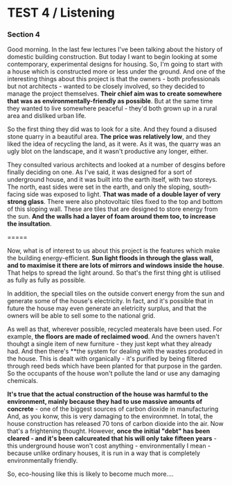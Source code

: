 TEST 4 / Listening  
=======

### Section 4    
  
Good morning. In the last few lectures I've been talking about the history of domestic building construction. But today I want to begin looking at some contemporary, experimental designs for housing. So, I'm going to start with a house which is constructed more or less under the ground. And one of the interesting things about this project is that the owners -  both professionals but not architects - wanted to be closely involved, so they decided to manage the project themselves. **Their chief aim was to create somewhere that was as environmentally-friendly as possible**. But at the same time they wanted to live somewhere peaceful - they'd both grown up in a rural area and disliked urban life.  
  
So the first thing they did was to look for a site. And they found a disused stone quarry in a beautiful area. **The price was relatively low**, and they liked the idea of recycling the land, as it were. As it was, the quarry was an ugly blot on the landscape, and it wasn't productive any longer, either.  
    
They consulted various architects and looked at a number of desgins before finally deciding on one. As I've said, it was designed for a sort of underground house, and it was built into the earth itself, with two storeys. The north, east sides were set in the earth, and only the sloping, south-facing side was exposed to light. **That was made of a double layer of very strong glass**. There were also photovoltaic tiles fixed to the top and bottom of this sloping wall. These are tiles that are designed to store energy from the sun. **And the walls had a layer of foam around them too, to increase the insultation**.   
  
=====  
  
Now, what is of interest to us about this project is the features which make the building energy-efficient. **Sun light floods in through the glass wall, and to maximise it there are lots of mirrors and windows inside the house**. That helps to spread the light around. So that's the first thing ght is utilised as fully as fully as possible.  
  
In addition, the speciall tiles on the outside convert energy from the sun and generate some of the house's electricity. In fact, and it's possible that in future the house may even generate an eletricity surplus, and that the owners will be able to sell some to the national grid.  
   
As well as that, wherever possible, recycled meaterals have been used. For example, **the floors are made of reclaimed wood**. And the owners haven't thouhgt a single item of new furniture - they just kept what they already had. And then there's **the system for dealing with the wastes produced in the house. This is dealt with organically - it's purified by being filtered through reed beds which have been planted for that purpose in the garden. So the occupants of the house won't pollute the land or use any damaging chemicals.  
  
**It's true that the actual construction of the house was harmful to the environment, mainly because they had to use massive amounts of concrete** - one of the biggest sources of carbon dioxide in manufacturing And, as you konw, this is very damaging to the environmnet. In total, the house construction has released 70 tons of carbon dioxide into the air. Now that's a frightening thought. However, **once the initial "debt" has been cleared - and it's been calcureated that his will only take fifteen years** - this underground house won't cost anything - environmentally I mean - because unlike ordinary houses, it is run in a way that is completely environmentally friendly.  
  
So, eco-housing like this is likely to become much more....  
  
